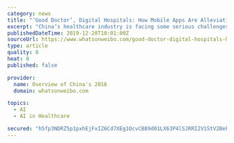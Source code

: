 ```yaml
---
category: news
title: "‘Good Doctor’, Digital Hospitals: How Mobile Apps Are Alleviating China’s Healthcare Problems"
excerpt: "China’s healthcare industry is facing some serious challenges ... “Good-Doctor Apps und Digitale Krankenhäuser.” Social Credit System, artificial intelligence, surveillance cameras; these are some of the hottest topics making headlines in mainstream Western media when discussing China-related developments recently."
publishedDateTime: 2019-12-20T10:01:00Z
sourceUrl: https://www.whatsonweibo.com/good-doctor-digital-hospitals-how-mobile-apps-are-alleviating-chinas-healthcare-problems/
type: article
quality: 8
heat: 8
published: false

provider:
  name: Overview of China's 2016
  domain: whatsonweibo.com

topics:
  - AI
  - AI in Healthcare

secured: "h5fp3NDRZ5p1pxhEjFxIZ6Cd7XEg1OcvCB89d01LX63P4lSJRRI2V1StV2Bekg+/T7Pb3CNURBhH2byHpyRveaUXkl3rsYGhWfiV2vO3p5/9KsxsFTtxG/mHt5Ej0hmUOtPohDq3afkg+zz7+mH1j/ajQwaZLy0C9VDmCGfGTMi6aRVncAVhKnhdqXqbq9VF7MKr3/cKn7CqNJRZath1jlpsarPjZ+TeQlQdTkOYm4g4+pE9JXNqA3oRl4v6NZnl3ISHeyTL7pTaNVv9zdJFvg==;HrGnqBS2ya0zMxGI9EEg4A=="
---
```


